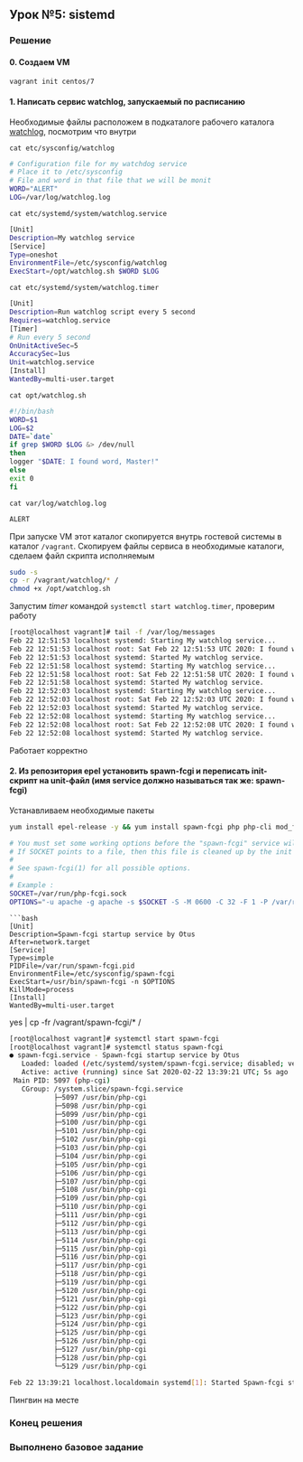 ## Урок №5: **sistemd**
### Решение
#### 0. Создаем VM
```bash
vagrant init centos/7
```
#### 1. Написать сервис **watchlog**, запускаемый по расписанию

Необходимые файлы расположем в подкаталоге рабочего каталога [watchlog](watchlog), посмотрим что внутри

`cat etc/sysconfig/watchlog`
```bash
# Configuration file for my watchdog service
# Place it to /etc/sysconfig
# File and word in that file that we will be monit
WORD="ALERT"
LOG=/var/log/watchlog.log
```
`cat etc/systemd/system/watchlog.service`
```bash
[Unit]
Description=My watchlog service
[Service]
Type=oneshot
EnvironmentFile=/etc/sysconfig/watchlog
ExecStart=/opt/watchlog.sh $WORD $LOG
```
`cat etc/systemd/system/watchlog.timer`
```bash
[Unit]
Description=Run watchlog script every 5 second
Requires=watchlog.service
[Timer]
# Run every 5 second
OnUnitActiveSec=5
AccuracySec=1us
Unit=watchlog.service
[Install]
WantedBy=multi-user.target
```
`cat opt/watchlog.sh`
```bash
#!/bin/bash
WORD=$1
LOG=$2
DATE=`date`
if grep $WORD $LOG &> /dev/null
then
logger "$DATE: I found word, Master!"
else
exit 0
fi
```
`cat var/log/watchlog.log`
```bash
ALERT
```
При запуске VM этот каталог скопируется внутрь гостевой системы в каталог `/vagrant`.  Скопируем файлы сервиса в необходимые каталоги, сделаем файл скрипта исполняемым
```bash
sudo -s
cp -r /vagrant/watchlog/* /
chmod +x /opt/watchlog.sh
```
Запустим *timer* командой `systemctl start watchlog.timer`, проверим работу
```bash
[root@localhost vagrant]# tail -f /var/log/messages
Feb 22 12:51:53 localhost systemd: Starting My watchlog service...
Feb 22 12:51:53 localhost root: Sat Feb 22 12:51:53 UTC 2020: I found word, Master!
Feb 22 12:51:53 localhost systemd: Started My watchlog service.
Feb 22 12:51:58 localhost systemd: Starting My watchlog service...
Feb 22 12:51:58 localhost root: Sat Feb 22 12:51:58 UTC 2020: I found word, Master!
Feb 22 12:51:58 localhost systemd: Started My watchlog service.
Feb 22 12:52:03 localhost systemd: Starting My watchlog service...
Feb 22 12:52:03 localhost root: Sat Feb 22 12:52:03 UTC 2020: I found word, Master!
Feb 22 12:52:03 localhost systemd: Started My watchlog service.
Feb 22 12:52:08 localhost systemd: Starting My watchlog service...
Feb 22 12:52:08 localhost root: Sat Feb 22 12:52:08 UTC 2020: I found word, Master!
Feb 22 12:52:08 localhost systemd: Started My watchlog service.
```
Работает корректно
#### 2. Из репозитория epel установить spawn-fcgi и переписать init-скрипт на unit-файл (имя service должно называться так же: spawn-fcgi)

Устанавливаем необходимые пакеты
```bash
yum install epel-release -y && yum install spawn-fcgi php php-cli mod_fcgid httpd -y
```
```bash
# You must set some working options before the "spawn-fcgi" service will work.
# If SOCKET points to a file, then this file is cleaned up by the init script.
#
# See spawn-fcgi(1) for all possible options.
#
# Example :
SOCKET=/var/run/php-fcgi.sock
OPTIONS="-u apache -g apache -s $SOCKET -S -M 0600 -C 32 -F 1 -P /var/run/spawn-fcgi.pid -- /usr/bin/php-cgi"
```
```
```bash
[Unit]
Description=Spawn-fcgi startup service by Otus
After=network.target
[Service]
Type=simple
PIDFile=/var/run/spawn-fcgi.pid
EnvironmentFile=/etc/sysconfig/spawn-fcgi
ExecStart=/usr/bin/spawn-fcgi -n $OPTIONS
KillMode=process
[Install]
WantedBy=multi-user.target
```
yes | cp -fr /vagrant/spawn-fcgi/* /

```bash
[root@localhost vagrant]# systemctl start spawn-fcgi
[root@localhost vagrant]# systemctl status spawn-fcgi
● spawn-fcgi.service - Spawn-fcgi startup service by Otus
   Loaded: loaded (/etc/systemd/system/spawn-fcgi.service; disabled; vendor preset: disabled)
   Active: active (running) since Sat 2020-02-22 13:39:21 UTC; 5s ago
 Main PID: 5097 (php-cgi)
   CGroup: /system.slice/spawn-fcgi.service
           ├─5097 /usr/bin/php-cgi
           ├─5098 /usr/bin/php-cgi
           ├─5099 /usr/bin/php-cgi
           ├─5100 /usr/bin/php-cgi
           ├─5101 /usr/bin/php-cgi
           ├─5102 /usr/bin/php-cgi
           ├─5103 /usr/bin/php-cgi
           ├─5104 /usr/bin/php-cgi
           ├─5105 /usr/bin/php-cgi
           ├─5106 /usr/bin/php-cgi
           ├─5107 /usr/bin/php-cgi
           ├─5108 /usr/bin/php-cgi
           ├─5109 /usr/bin/php-cgi
           ├─5110 /usr/bin/php-cgi
           ├─5111 /usr/bin/php-cgi
           ├─5112 /usr/bin/php-cgi
           ├─5113 /usr/bin/php-cgi
           ├─5114 /usr/bin/php-cgi
           ├─5115 /usr/bin/php-cgi
           ├─5116 /usr/bin/php-cgi
           ├─5117 /usr/bin/php-cgi
           ├─5118 /usr/bin/php-cgi
           ├─5119 /usr/bin/php-cgi
           ├─5120 /usr/bin/php-cgi
           ├─5121 /usr/bin/php-cgi
           ├─5122 /usr/bin/php-cgi
           ├─5123 /usr/bin/php-cgi
           ├─5124 /usr/bin/php-cgi
           ├─5125 /usr/bin/php-cgi
           ├─5126 /usr/bin/php-cgi
           ├─5127 /usr/bin/php-cgi
           ├─5128 /usr/bin/php-cgi
           └─5129 /usr/bin/php-cgi

Feb 22 13:39:21 localhost.localdomain systemd[1]: Started Spawn-fcgi startup service by Otus.
```


Пингвин на месте
### Конец решения
### Выполненo базовое задание
